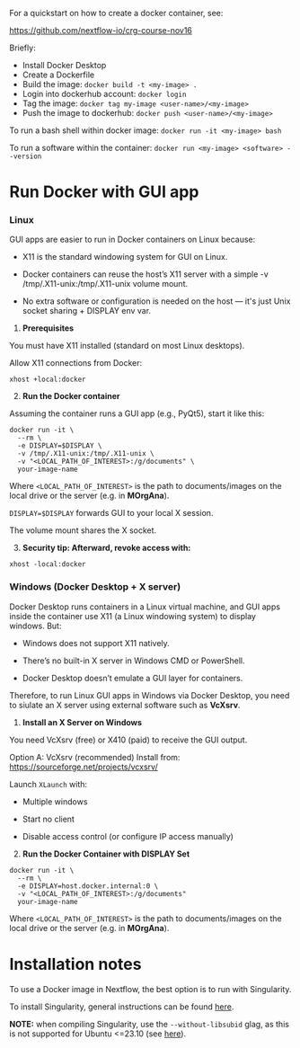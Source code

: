 For a quickstart on how to create a docker container, see:

https://github.com/nextflow-io/crg-course-nov16

Briefly:
- Install Docker Desktop
- Create a Dockerfile
- Build the image: `docker build -t <my-image> .`
- Login into dockerhub account: `docker login`
- Tag the image: `docker tag my-image <user-name>/<my-image>`
- Push the image to dockerhub: `docker push <user-name>/<my-image>`

To run a bash shell within docker image: `docker run -it <my-image> bash`

To run a software within the container: `docker run <my-image> <software> --version`

# Run Docker with GUI app

### Linux

GUI apps are easier to run in Docker containers on Linux because:

- X11 is the standard windowing system for GUI on Linux.

- Docker containers can reuse the host’s X11 server with a simple -v /tmp/.X11-unix:/tmp/.X11-unix volume mount.

- No extra software or configuration is needed on the host — it's just Unix socket sharing + DISPLAY env var.

1. **Prerequisites**

You must have X11 installed (standard on most Linux desktops).

Allow X11 connections from Docker:

```
xhost +local:docker
```

2. **Run the Docker container**

Assuming the container runs a GUI app (e.g., PyQt5), start it like this:

```
docker run -it \
  --rm \
  -e DISPLAY=$DISPLAY \
  -v /tmp/.X11-unix:/tmp/.X11-unix \
  -v "<LOCAL_PATH_OF_INTEREST>:/g/documents" \
  your-image-name
```

Where `<LOCAL_PATH_OF_INTEREST>` is the path to documents/images on the local drive or the server (e.g. in **MOrgAna**).

`DISPLAY=$DISPLAY` forwards GUI to your local X session.

The volume mount shares the X socket.

3. **Security tip: Afterward, revoke access with:**

```
xhost -local:docker
```

### Windows (Docker Desktop + X server)

Docker Desktop runs containers in a Linux virtual machine, and GUI apps inside the container use X11 (a Linux windowing system) to display windows. But:

- Windows does not support X11 natively.

- There’s no built-in X server in Windows CMD or PowerShell.

- Docker Desktop doesn’t emulate a GUI layer for containers.

Therefore, to run Linux GUI apps in Windows via Docker Desktop, you need to siulate an X server using external software such as **VcXsrv**.


1. **Install an X Server on Windows**

You need VcXsrv (free) or X410 (paid) to receive the GUI output.

Option A: VcXsrv (recommended)
Install from: https://sourceforge.net/projects/vcxsrv/

Launch `XLaunch` with:

- Multiple windows

- Start no client

- Disable access control (or configure IP access manually)


2. **Run the Docker Container with DISPLAY Set**

```
docker run -it \
  --rm \
  -e DISPLAY=host.docker.internal:0 \
  -v "<LOCAL_PATH_OF_INTEREST>:/g/documents"
  your-image-name
```

Where `<LOCAL_PATH_OF_INTEREST>` is the path to documents/images on the local drive or the server (e.g. in **MOrgAna**).

# Installation notes

To use a Docker image in Nextflow, the best option is to run with Singularity.

To install Singularity, general instructions can be found [here](https://docs.sylabs.io/guides/4.3/admin-guide/installation.html#install-from-source).

**NOTE:** when compiling Singularity, use the `--without-libsubid` glag, as this is not supported for Ubuntu <=23.10 (see [here](https://github.com/sylabs/singularity/blob/main/INSTALL.md)).
